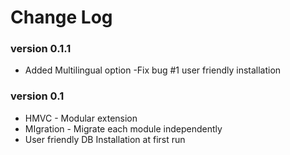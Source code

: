 # Change Log
### version 0.1.1

- Added Multilingual option
-Fix bug #1 user friendly installation

### version 0.1

- HMVC - Modular extension 
- MIgration - Migrate each module independently
- User friendly DB Installation at first run